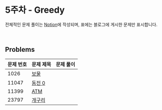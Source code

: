 # 5주차 - Greedy

전체적인 문제 풀이는 [Notion](https://ro-el.notion.site/4f3fa2e8ad8f4cc9a02835abcdd71fc1)에 작성되며, 표에는 블로그에 게시한 문제만 표시합니다.

<br>

## Problems

| 문제 번호 | 문제 제목        | 문제 풀이                            |
|-------|---------------------------------------------------|----------------------|
| 1026 | [보물](https://www.acmicpc.net/problem/1026)      |                           |
| 11047 | [동전 0](https://www.acmicpc.net/problem/11047)      |                           |
| 11399 | [ATM](https://www.acmicpc.net/problem/11399)      |                           |
| 23797 | [개구리](https://www.acmicpc.net/problem/23797)      |                           |

<br>
